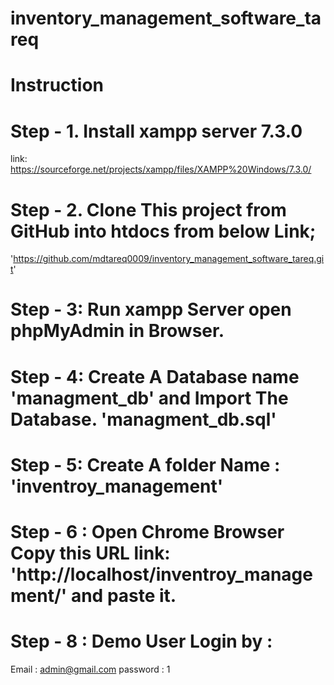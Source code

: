 # inventory_management_software_tareq
# Instruction
# Step - 1. Install xampp server 7.3.0
link: https://sourceforge.net/projects/xampp/files/XAMPP%20Windows/7.3.0/

# Step - 2. Clone This project from GitHub into htdocs from below Link;
'https://github.com/mdtareq0009/inventory_management_software_tareq.git'

# Step - 3: Run xampp Server open phpMyAdmin in Browser.
# Step - 4: Create A Database name 'managment_db' and Import The Database. 'managment_db.sql'

# Step - 5: Create A folder Name : 'inventroy_management'

# Step - 6 : Open Chrome Browser Copy this URL link: 'http://localhost/inventroy_management/' and paste it.

# Step - 8 : Demo User Login by :
  Email  : admin@gmail.com
  password : 1
